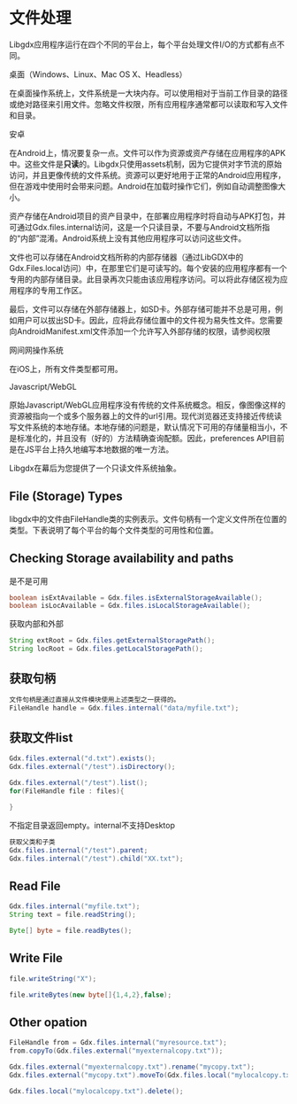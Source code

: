 # 文件处理

Libgdx应用程序运行在四个不同的平台上，每个平台处理文件I/O的方式都有点不同。

桌面（Windows、Linux、Mac OS X、Headless）

在桌面操作系统上，文件系统是一大块内存。可以使用相对于当前工作目录的路径或绝对路径来引用文件。忽略文件权限，所有应用程序通常都可以读取和写入文件和目录。

安卓

在Android上，情况要复杂一点。文件可以作为资源或资产存储在应用程序的APK中。这些文件是**只读**的。Libgdx只使用assets机制，因为它提供对字节流的原始访问，并且更像传统的文件系统。资源可以更好地用于正常的Android应用程序，但在游戏中使用时会带来问题。Android在加载时操作它们，例如自动调整图像大小。

资产存储在Android项目的资产目录中，在部署应用程序时将自动与APK打包，并可通过Gdx.files.internal访问，这是一个只读目录，不要与Android文档所指的“内部”混淆。Android系统上没有其他应用程序可以访问这些文件。

文件也可以存储在Android文档所称的内部存储器（通过LibGDX中的Gdx.Files.local访问）中，在那里它们是可读写的。每个安装的应用程序都有一个专用的内部存储目录。此目录再次只能由该应用程序访问。可以将此存储区视为应用程序的专用工作区。

最后，文件可以存储在外部存储器上，如SD卡。外部存储可能并不总是可用，例如用户可以拔出SD卡。因此，应将此存储位置中的文件视为易失性文件。您需要向AndroidManifest.xml文件添加一个允许写入外部存储的权限，请参阅权限

网间网操作系统

在iOS上，所有文件类型都可用。

Javascript/WebGL

原始Javascript/WebGL应用程序没有传统的文件系统概念。相反，像图像这样的资源被指向一个或多个服务器上的文件的url引用。现代浏览器还支持接近传统读写文件系统的本地存储。本地存储的问题是，默认情况下可用的存储量相当小，不是标准化的，并且没有（好的）方法精确查询配额。因此，preferences API目前是在JS平台上持久地编写本地数据的唯一方法。

Libgdx在幕后为您提供了一个只读文件系统抽象。

## File (Storage) Types

libgdx中的文件由FileHandle类的实例表示。文件句柄有一个定义文件所在位置的类型。下表说明了每个平台的每个文件类型的可用性和位置。

## Checking Storage availability and paths

是不是可用

```java
boolean isExtAvailable = Gdx.files.isExternalStorageAvailable();
boolean isLocAvailable = Gdx.files.isLocalStorageAvailable();
```

获取内部和外部

```java
String extRoot = Gdx.files.getExternalStoragePath();
String locRoot = Gdx.files.getLocalStoragePath();
```

## 获取句柄

```java
文件句柄是通过直接从文件模块使用上述类型之一获得的。
FileHandle handle = Gdx.files.internal("data/myfile.txt");
```

## 获取文件list

```java
Gdx.files.external("d.txt").exists();
Gdx.files.external("/test").isDirectory();

Gdx.files.external("/test").list();
for(FileHandle file : files){

}
```

不指定目录返回empty。internal不支持Desktop

```java
获取父类和子类
Gdx.files.internal("/test").parent;
Gdx.files.internal("/test").child("XX.txt");
```

## Read File

```java
Gdx.files.internal("myfile.txt");
String text = file.readString();

Byte[] byte = file.readBytes();
```

## Write File

```java
file.writeString("X");

file.writeBytes(new byte[]{1,4,2},false);
```

## Other opation

```java
FileHandle from = Gdx.files.internal("myresource.txt");
from.copyTo(Gdx.files.external("myexternalcopy.txt"));

Gdx.files.external("myexternalcopy.txt").rename("mycopy.txt");
Gdx.files.external("mycopy.txt").moveTo(Gdx.files.local("mylocalcopy.txt"));

Gdx.files.local("mylocalcopy.txt").delete();
```